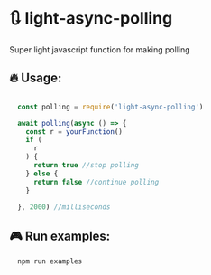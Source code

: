 # :arrows_clockwise: light-async-polling

Super light javascript function for making polling

## :fire: Usage:

``` js

  const polling = require('light-async-polling')

  await polling(async () => {
    const r = yourFunction()
    if (
      r
    ) {
      return true //stop polling
    } else {
      return false //continue polling
    }

  }, 2000) //milliseconds
```

## :video_game: Run examples:

``` 
  npm run examples
``` 